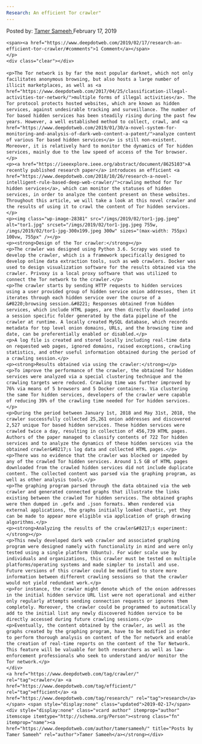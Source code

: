 ```yaml
---
Research: An efficient Tor crawler"
---
```

<article class="post-listing post-28378 post type-post status-publish format-standard has-post-thumbnail hentry  tag-crawler tag-efficient tag-research 
    <div class="post-inner">
        <span>Posted by: <a href="https://www.deepdotweb.com/author/tamersameeh/" title="">Tamer Sameeh </a></span>
    <span>February 17, 2019</span>
    
    <span><a href="https://www.deepdotweb.com/2019/02/17/research-an-efficient-tor-crawler/#comments">1 Comment</a></span>
    </p>
    <div class="clear"></div>
    
    <p>The Tor network is by far the most popular darknet, which not only facilitates anonymous browsing, but also hosts a large number of illicit marketplaces, as well as <a href="https://www.deepdotweb.com/2017/04/25/classification-illegal-activities-tor-network/">multiple forms of illegal activities</a>. The Tor protocol protects hosted websites, which are known as hidden services, against undesirable tracking and surveillance. The number of Tor based hidden services has been steadily rising during the past few years. However, a well established method to collect, crawl, and <a href="https://www.deepdotweb.com/2019/01/30/a-novel-system-for-monitoring-and-analysis-of-dark-web-content-a-patent/">analyze content of various Tor based hidden services</a> is still non-existent. Moreover, it is relatively hard to monitor the dynamics of Tor hidden services, mainly due to the low speed of access of the Tor browser.</p>
    <p><a href="https://ieeexplore.ieee.org/abstract/document/8625103">A recently published research paper</a> introduces an efficient <a href="https://www.deepdotweb.com/2018/10/26/research-a-novel-intelligent-rule-based-deep-web-crawler/">crawling method for Tor hidden services</a>, which can monitor the statuses of hidden services, in order to analyze the content present on these websites. Throughout this article, we will take a look at this novel crawler and the results of using it to crawl the content of Tor hidden services.</p>
    <p><img class="wp-image-28381" src="/imgs/2019/02/tor1-jpg.jpeg" alt="tor1.jpg" srcset="/imgs/2019/02/tor1-jpg.jpeg 755w, /imgs/2019/02/tor1-jpg-300x199.jpeg 300w" sizes="(max-width: 755px) 100vw, 755px" /></p>
    <p><strong>Design of the Tor crawler:</strong></p>
    <p>The crawler was designed using Python 3.6. Scrapy was used to develop the crawler, which is a framework specifically designed to develop online data extraction tools, such as web crawlers. Docker was used to design visualization software for the results obtained via the crawler. Privoxy is a local proxy software that was utilized to connect the Tor network to the crawler.</p>
    <p>The crawler starts by sending HTTP requests to hidden services using a user provided group of hidden service onion addresses, then it iterates through each hidden service over the course of a &#8220;browsing session.&#8221; Responses obtained from hidden services, which include HTML pages, are then directly downloaded into a session specific folder generated by the data pipeline of the crawler at runtime. A locally created MySQL database, which records metadata for top level onion domains, URLs, and the browsing time and date, can be preferentially enabled or disabled.</p>
    <p>A log file is created and stored locally including real-time data on requested web pages, ignored domains, raised exceptions, crawling statistics, and other useful information obtained during the period of a crawling session.</p>
    <p><strong>Results obtained via using the crawler:</strong></p>
    <p>To improve the performance of the crawler, the obtained Tor hidden services were analyzed via a special clustering technique and the crawling targets were reduced. Crawling time was further improved by 76% via means of 5 browsers and 5 Docker containers. Via clustering the same Tor hidden services, developers of the crawler were capable of reducing 39% of the crawling time needed for Tor hidden services.</p>
    <p>During the period between January 1st, 2018 and May 31st, 2018, the crawler successfully collected 25,261 onion addresses and discovered 2,527 unique Tor based hidden services. These hidden services were crawled twice a day, resulting in collection of 456,739 HTML pages. Authors of the paper managed to classify contents of 722 Tor hidden services and to analyze the dynamics of these hidden services via the obtained crawler&#8217;s log data and collected HTML pages.</p>
    <p>There was no evidence that the crawler was blocked or impeded by any of the crawled Tor hidden services. Around 1.5 GB of HTML pages downloaded from the crawled hidden services did not include duplicate content. The collected content was parsed via the graphing program, as well as other analysis tools.</p>
    <p>The graphing program parsed through the data obtained via the web crawler and generated connected graphs that illustrate the links existing between the crawled Tor hidden services. The obtained graphs were then dumped in .gefx and .json formats. When rendered via external applications, the graphs initially looked chaotic, yet they can be made to appear more eligible via application of graph drawing algorithms.</p>
    <p><strong>Analyzing the results of the crawler&#8217;s experiment:</strong></p>
    <p>This newly developed dark web crawler and associated graphing program were designed namely with functionality in mind and were only tested using a single platform (Ubuntu). For wider scale use by individuals and organizations, this crawler must be tested on multiple platforms/operating systems and made simpler to install and use. Future versions of this crawler could be modified to store more information between different crawling sessions so that the crawler would not yield redundant work.</p>
    <p>For instance, the crawler might denote which of the onion addresses in the initial hidden service URL list were not operational and either only regularly attempts sending connection requests or ignores them completely. Moreover, the crawler could be programmed to automatically add to the initial list any newly discovered hidden service to be directly accessed during future crawling sessions.</p>
    <p>Eventually, the content obtained by the crawler, as well as the graphs created by the graphing program, have to be modified in order to perform thorough analysis on content of the Tor network and enable the creation of real-time reports on the content of the Tor Network. This feature will be valuable for both researchers as well as law-enforcement professionals who seek to understand and/or monitor the Tor network.</p>
    </div>
    <a href="https://www.deepdotweb.com/tag/crawler/" rel="tag">crawler</a> <a href="https://www.deepdotweb.com/tag/efficient/" rel="tag">efficient</a> <a href="https://www.deepdotweb.com/tag/research/" rel="tag">research</a> </span> <span style="display:none" class="updated">2019-02-17</span>
    <div style="display:none" class="vcard author" itemprop="author" itemscope itemtype="http://schema.org/Person"><strong class="fn" itemprop="name"><a href="https://www.deepdotweb.com/author/tamersameeh/" title="Posts by Tamer Sameeh" rel="author">Tamer Sameeh</a></strong></div>
    
